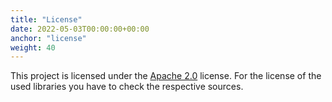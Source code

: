 ```yaml
---
title: "License"
date: 2022-05-03T00:00:00+00:00
anchor: "license"
weight: 40
---
```


This project is licensed under the [Apache 2.0][license] license. For the
license of the used libraries you have to check the respective sources.

[license]: https://github.com/webhippie/medialize/blob/master/LICENSE
